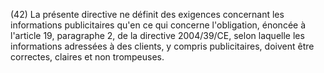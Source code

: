 (42) La présente directive ne définit des exigences concernant les informations publicitaires qu'en ce qui concerne l'obligation, énoncée à l'article 19, paragraphe 2, de la directive 2004/39/CE, selon laquelle les informations adressées à des clients, y compris publicitaires, doivent être correctes, claires et non trompeuses.